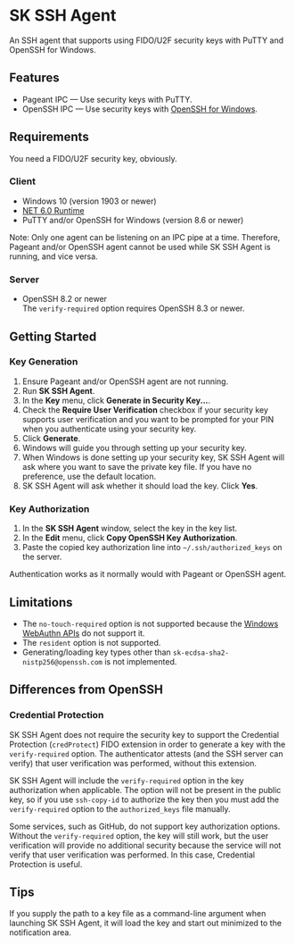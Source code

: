 # SK SSH Agent

An SSH agent that supports using FIDO/U2F security keys with PuTTY and OpenSSH for Windows.

## Features

 * Pageant IPC — Use security keys with PuTTY.
 * OpenSSH IPC — Use security keys with [OpenSSH for Windows](https://docs.microsoft.com/en-us/windows-server/administration/openssh/openssh_overview).

## Requirements

You need a FIDO/U2F security key, obviously.

### Client

 * Windows 10 (version 1903 or newer)
 * [NET 6.0 Runtime](https://dotnet.microsoft.com/en-us/download/dotnet/6.0/runtime?cid=getdotnetcore)
 * PuTTY and/or OpenSSH for Windows (version 8.6 or newer)

Note:  Only one agent can be listening on an IPC pipe at a time.  Therefore, Pageant and/or OpenSSH agent cannot be used while SK SSH Agent is running, and vice versa.

### Server

 * OpenSSH 8.2 or newer \
   The `verify-required` option requires OpenSSH 8.3 or newer.

## Getting Started

### Key Generation

 1. Ensure Pageant and/or OpenSSH agent are not running.
 2. Run **SK SSH Agent**.
 3. In the **Key** menu, click **Generate in Security Key...**.
 4. Check the **Require User Verification** checkbox if your security key supports user verification and you want to be prompted for your PIN when you authenticate using your security key.
 5. Click **Generate**.
 6. Windows will guide you through setting up your security key.
 7. When Windows is done setting up your security key, SK SSH Agent will ask where you want to save the private key file.  If you have no preference, use the default location.
 8. SK SSH Agent will ask whether it should load the key.  Click **Yes**.

### Key Authorization

 1. In the **SK SSH Agent** window, select the key in the key list.
 2. In the **Edit** menu, click **Copy OpenSSH Key Authorization**.
 3. Paste the copied key authorization line into `~/.ssh/authorized_keys` on the server.

Authentication works as it normally would with Pageant or OpenSSH agent.

## Limitations

 * The `no-touch-required` option is not supported because the [Windows WebAuthn APIs](https://docs.microsoft.com/en-us/windows/security/identity-protection/hello-for-business/webauthnapis) do not support it.
 * The `resident` option is not supported.
 * Generating/loading key types other than `sk-ecdsa-sha2-nistp256@openssh.com` is not implemented.

## Differences from OpenSSH

### Credential Protection

SK SSH Agent does not require the security key to support the Credential Protection (`credProtect`) FIDO extension in order to generate a key with the `verify-required` option.  The authenticator attests (and the SSH server can verify) that user verification was performed, without this extension.

SK SSH Agent will include the `verify-required` option in the key authorization when applicable.  The option will not be present in the public key, so if you use `ssh-copy-id` to authorize the key then you must add the `verify-required` option to the `authorized_keys` file manually.

Some services, such as GitHub, do not support key authorization options.  Without the `verify-required` option, the key will still work, but the user verification will provide no additional security because the service will not verify that user verification was performed.  In this case, Credential Protection is useful.

## Tips

If you supply the path to a key file as a command-line argument when launching SK SSH Agent, it will load the key and start out minimized to the notification area.
